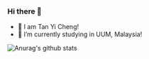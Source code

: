 ### Hi there 👋

- 👯 I am Tan Yi Cheng!
- 🌱 I’m currently studying in UUM, Malaysia!

![Anurag's github stats](https://github-readme-stats.vercel.app/api?username=Tan-Yi-Cheng)

<!--
**Tan-Yi-Cheng/Tan-Yi-Cheng** is a ✨ _special_ ✨ repository because its `README.md` (this file) appears on your GitHub profile.

Here are some ideas to get you started:

- 🔭 I’m currently working on ...
- 🌱 I’m currently learning ...
- 👯 I’m looking to collaborate on ...
- 🤔 I’m looking for help with ...
- 💬 Ask me about ...
- 📫 How to reach me: ...
- 😄 Pronouns: ...
- ⚡ Fun fact: ...
-->
